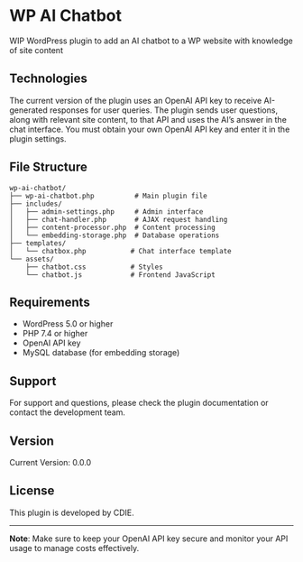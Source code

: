 # WP AI Chatbot

WIP WordPress plugin to add an AI chatbot to a WP website with knowledge of site content

## Technologies
 The current version of the plugin uses an OpenAI API key to receive AI-generated responses for user queries. The plugin sends user questions, along with relevant site content, to that API and uses the AI’s answer in the chat interface. You must obtain your own OpenAI API key and enter it in the plugin settings.

## File Structure

```
wp-ai-chatbot/
├── wp-ai-chatbot.php          # Main plugin file
├── includes/
│   ├── admin-settings.php     # Admin interface
│   ├── chat-handler.php       # AJAX request handling
│   ├── content-processor.php  # Content processing
│   └── embedding-storage.php  # Database operations
├── templates/
│   └── chatbox.php           # Chat interface template
└── assets/
    ├── chatbot.css           # Styles
    └── chatbot.js            # Frontend JavaScript
```

## Requirements

- WordPress 5.0 or higher
- PHP 7.4 or higher
- OpenAI API key
- MySQL database (for embedding storage)

## Support

For support and questions, please check the plugin documentation or contact the development team.

## Version

Current Version: 0.0.0

## License

This plugin is developed by CDIE.

---

**Note**: Make sure to keep your OpenAI API key secure and monitor your API usage to manage costs effectively. 
